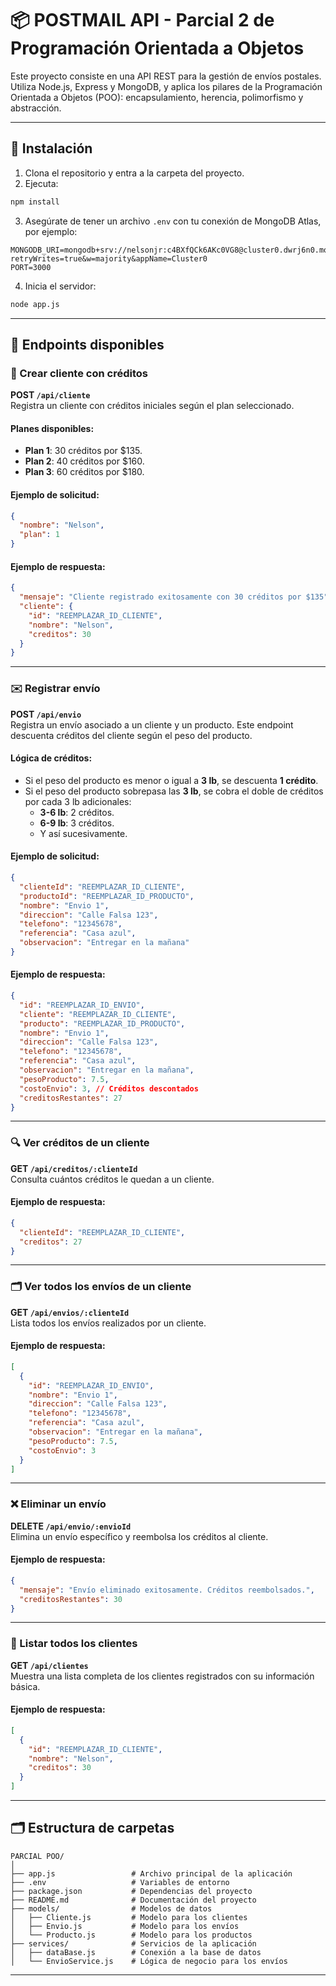 # 📦 POSTMAIL API - Parcial 2 de Programación Orientada a Objetos

Este proyecto consiste en una API REST para la gestión de envíos postales. Utiliza Node.js, Express y MongoDB, y aplica los pilares de la Programación Orientada a Objetos (POO): encapsulamiento, herencia, polimorfismo y abstracción.

---

## 🚀 Instalación

1. Clona el repositorio y entra a la carpeta del proyecto.
2. Ejecuta:

```bash
npm install
```

3. Asegúrate de tener un archivo `.env` con tu conexión de MongoDB Atlas, por ejemplo:

```env
MONGODB_URI=mongodb+srv://nelsonjr:c4BXfQCk6AKc0VG8@cluster0.dwrj6n0.mongodb.net/Postmail?retryWrites=true&w=majority&appName=Cluster0
PORT=3000
```

4. Inicia el servidor:

```bash
node app.js
```

---

## 📡 Endpoints disponibles

### 🧍 Crear cliente con créditos
**POST `/api/cliente`**  
Registra un cliente con créditos iniciales según el plan seleccionado.

#### Planes disponibles:
- **Plan 1**: 30 créditos por $135.
- **Plan 2**: 40 créditos por $160.
- **Plan 3**: 60 créditos por $180.

#### Ejemplo de solicitud:
```json
{
  "nombre": "Nelson",
  "plan": 1
}
```

#### Ejemplo de respuesta:
```json
{
  "mensaje": "Cliente registrado exitosamente con 30 créditos por $135",
  "cliente": {
    "id": "REEMPLAZAR_ID_CLIENTE",
    "nombre": "Nelson",
    "creditos": 30
  }
}
```

---

### ✉️ Registrar envío
**POST `/api/envio`**  
Registra un envío asociado a un cliente y un producto. Este endpoint descuenta créditos del cliente según el peso del producto.

#### Lógica de créditos:
- Si el peso del producto es menor o igual a **3 lb**, se descuenta **1 crédito**.
- Si el peso del producto sobrepasa las **3 lb**, se cobra el doble de créditos por cada 3 lb adicionales:
  - **3-6 lb**: 2 créditos.
  - **6-9 lb**: 3 créditos.
  - Y así sucesivamente.

#### Ejemplo de solicitud:
```json
{
  "clienteId": "REEMPLAZAR_ID_CLIENTE",
  "productoId": "REEMPLAZAR_ID_PRODUCTO",
  "nombre": "Envio 1",
  "direccion": "Calle Falsa 123",
  "telefono": "12345678",
  "referencia": "Casa azul",
  "observacion": "Entregar en la mañana"
}
```

#### Ejemplo de respuesta:
```json
{
  "id": "REEMPLAZAR_ID_ENVIO",
  "cliente": "REEMPLAZAR_ID_CLIENTE",
  "producto": "REEMPLAZAR_ID_PRODUCTO",
  "nombre": "Envio 1",
  "direccion": "Calle Falsa 123",
  "telefono": "12345678",
  "referencia": "Casa azul",
  "observacion": "Entregar en la mañana",
  "pesoProducto": 7.5,
  "costoEnvio": 3, // Créditos descontados
  "creditosRestantes": 27
}
```

---

### 🔍 Ver créditos de un cliente
**GET `/api/creditos/:clienteId`**  
Consulta cuántos créditos le quedan a un cliente.

#### Ejemplo de respuesta:
```json
{
  "clienteId": "REEMPLAZAR_ID_CLIENTE",
  "creditos": 27
}
```

---

### 🗂️ Ver todos los envíos de un cliente
**GET `/api/envios/:clienteId`**  
Lista todos los envíos realizados por un cliente.

#### Ejemplo de respuesta:
```json
[
  {
    "id": "REEMPLAZAR_ID_ENVIO",
    "nombre": "Envio 1",
    "direccion": "Calle Falsa 123",
    "telefono": "12345678",
    "referencia": "Casa azul",
    "observacion": "Entregar en la mañana",
    "pesoProducto": 7.5,
    "costoEnvio": 3
  }
]
```

---

### ❌ Eliminar un envío
**DELETE `/api/envio/:envioId`**  
Elimina un envío específico y reembolsa los créditos al cliente.

#### Ejemplo de respuesta:
```json
{
  "mensaje": "Envío eliminado exitosamente. Créditos reembolsados.",
  "creditosRestantes": 30
}
```

---

### 👥 Listar todos los clientes
**GET `/api/clientes`**  
Muestra una lista completa de los clientes registrados con su información básica.

#### Ejemplo de respuesta:
```json
[
  {
    "id": "REEMPLAZAR_ID_CLIENTE",
    "nombre": "Nelson",
    "creditos": 30
  }
]
```

---

## 🗂️ Estructura de carpetas

```
PARCIAL POO/
│
├── app.js                 # Archivo principal de la aplicación
├── .env                   # Variables de entorno
├── package.json           # Dependencias del proyecto
├── README.md              # Documentación del proyecto
├── models/                # Modelos de datos
│   ├── Cliente.js         # Modelo para los clientes
│   ├── Envio.js           # Modelo para los envíos
│   └── Producto.js        # Modelo para los productos
├── services/              # Servicios de la aplicación
│   ├── dataBase.js        # Conexión a la base de datos
│   └── EnvioService.js    # Lógica de negocio para los envíos
```

---
